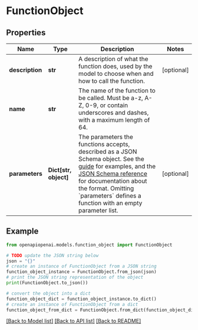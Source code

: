 # FunctionObject


## Properties

Name | Type | Description | Notes
------------ | ------------- | ------------- | -------------
**description** | **str** | A description of what the function does, used by the model to choose when and how to call the function. | [optional] 
**name** | **str** | The name of the function to be called. Must be a-z, A-Z, 0-9, or contain underscores and dashes, with a maximum length of 64. | 
**parameters** | **Dict[str, object]** | The parameters the functions accepts, described as a JSON Schema object. See the [guide](/docs/guides/text-generation/function-calling) for examples, and the [JSON Schema reference](https://json-schema.org/understanding-json-schema/) for documentation about the format.   Omitting &#x60;parameters&#x60; defines a function with an empty parameter list. | [optional] 

## Example

```python
from openapiopenai.models.function_object import FunctionObject

# TODO update the JSON string below
json = "{}"
# create an instance of FunctionObject from a JSON string
function_object_instance = FunctionObject.from_json(json)
# print the JSON string representation of the object
print(FunctionObject.to_json())

# convert the object into a dict
function_object_dict = function_object_instance.to_dict()
# create an instance of FunctionObject from a dict
function_object_from_dict = FunctionObject.from_dict(function_object_dict)
```
[[Back to Model list]](../README.md#documentation-for-models) [[Back to API list]](../README.md#documentation-for-api-endpoints) [[Back to README]](../README.md)


